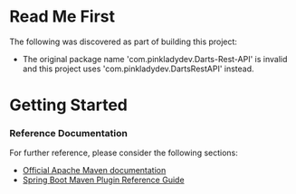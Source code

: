 # Read Me First
The following was discovered as part of building this project:

* The original package name 'com.pinkladydev.Darts-Rest-API' is invalid and this project uses 'com.pinkladydev.DartsRestAPI' instead.

# Getting Started

### Reference Documentation
For further reference, please consider the following sections:

* [Official Apache Maven documentation](https://maven.apache.org/guides/index.html)
* [Spring Boot Maven Plugin Reference Guide](https://docs.spring.io/spring-boot/docs/2.2.4.RELEASE/maven-plugin/)

